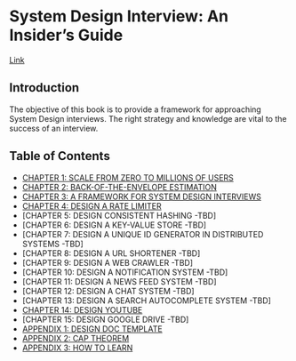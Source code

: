 # System Design Interview: An Insider’s Guide
[Link](https://www.amazon.com/System-Design-Interview-insiders-Second/dp/B08CMF2CQF/ref=sr_1_1?crid=QU4IPC1QHGSU&keywords=system+design+interview&qid=1643664679&s=books&sprefix=system+%2Cstripbooks%2C231&sr=1-1)

## Introduction
The objective of this book is to provide a framework for approaching System Design interviews. The right strategy and knowledge are vital to the success of an interview.

## Table of Contents
- [CHAPTER 1: SCALE FROM ZERO TO MILLIONS OF USERS](https://github.com/dimastatz/courses-and-books/tree/master/system-design-interview/content/scale-from-zero-to-millions.md)
- [CHAPTER 2: BACK-OF-THE-ENVELOPE ESTIMATION](https://github.com/dimastatz/courses-and-books/tree/master/system-design-interview/content/ch2-back-of-the-envelope.md)
- [CHAPTER 3: A FRAMEWORK FOR SYSTEM DESIGN INTERVIEWS](https://github.com/dimastatz/courses-and-books/tree/master/system-design-interview/content/ch3-framework-for-system-desing.md)
- [CHAPTER 4: DESIGN A RATE LIMITER](https://github.com/dimastatz/courses-and-books/tree/master/system-design-interview/content/ch4-rate-limiter.md)
- [CHAPTER 5: DESIGN CONSISTENT HASHING -TBD]
- [CHAPTER 6: DESIGN A KEY-VALUE STORE -TBD]
- [CHAPTER 7: DESIGN A UNIQUE ID GENERATOR IN DISTRIBUTED SYSTEMS -TBD]
- [CHAPTER 8: DESIGN A URL SHORTENER -TBD]
- [CHAPTER 9: DESIGN A WEB CRAWLER -TBD]
- [CHAPTER 10: DESIGN A NOTIFICATION SYSTEM -TBD]
- [CHAPTER 11: DESIGN A NEWS FEED SYSTEM -TBD]
- [CHAPTER 12: DESIGN A CHAT SYSTEM -TBD]
- [CHAPTER 13: DESIGN A SEARCH AUTOCOMPLETE SYSTEM -TBD]
- [CHAPTER 14: DESIGN YOUTUBE](https://github.com/dimastatz/courses-and-books/tree/master/system-design-interview/content/ch14-design-youtube.md)
- [CHAPTER 15: DESIGN GOOGLE DRIVE -TBD]
- [APPENDIX 1: DESIGN DOC TEMPLATE](https://github.com/dimastatz/courses-and-books/tree/master/system-design-interview/content/design-doc-template.md)
- [APPENDIX 2: CAP THEOREM]()
- [APPENDIX 3: HOW TO LEARN](https://github.com/dimastatz/courses-and-books/tree/master/system-design-interview/content/appendix-how-to-learn.md)
